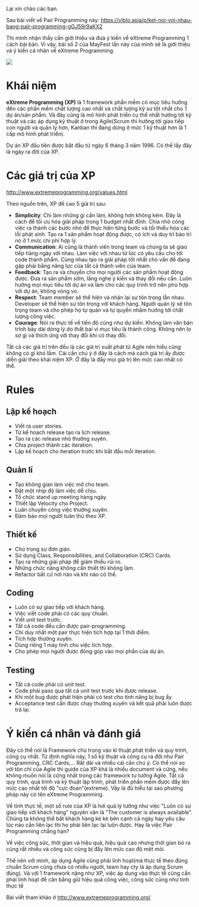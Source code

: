 Lại xin chào các bạn.

Sau bài viết về Pair Programming này:
https://viblo.asia/p/ket-noi-voi-nhau-bang-pair-programming-gGJ59r9aKX2

Thì mình nhận thấy cần giới thiệu và đưa ý kiến về eXtreme Programming 1 cách bài bản. Vì vậy, bài số 2 của MayFest lần này của mình sẽ là giới thiệu và ý kiến cá nhân về eXtreme Programming.

![](https://images.viblo.asia/d53e428f-5608-409f-96e1-2ac02c89fa8e.gif)

# Khái niệm
**eXtreme Programming (XP)** là 1 framework phần mềm có mục tiêu hướng đến các phần mềm chất lượng cao nhất và chất lượng kỹ sư tốt nhất cho 1 dự án/sản phẩm. Và đây cũng là mô hình phát triển cụ thể nhất hướng tới kỹ thuật và các áp dụng kỹ thuật ở trong Agile(Scrum thì hướng tới giao tiếp con người và quản lý hơn, Kanban thì đang dừng ở mức 1 kỹ thuật hơn là 1 cấp mô hình phát triển).

Dự án XP đầu tiên được bắt đầu từ ngày 6 tháng 3 năm 1996. Có thể lấy đây là ngày ra đời của XP.
# Các giá trị của XP
http://www.extremeprogramming.org/values.html

Theo nguồn trên, XP đề cao 5 giá trị sau:
- **Simplicity**: Chỉ làm những gì cần làm, không hơn không kém. Đây là cách để tối ưu hóa giải pháp trong 1 budget nhất định. Chia nhỏ công việc ra thành các bước nhỏ để thực hiện từng bước và tối thiểu hóa các lỗi phát sinh. Tạo ra 1 sản phẩm hoạt động được, có ích và duy trì bảo trì nó ở 1 mức chi phí hợp lý.
- **Communication**: Ai cũng là thành viên trong team và chúng ta sẽ giao tiếp hàng ngày với nhau. Làm việc với nhau từ lúc có yêu cầu cho tới code thành phẩm. Cùng nhau tạo ra giải pháp tốt nhất cho vấn đề đang gặp phải bằng năng lực của tất cả thành viên của team.
- **Feedback**: Tạo ra và chuyển cho mọi người các sản phẩm hoạt động được. Đưa ra sản phẩm sớm, lắng nghe ý kiến và thay đổi nếu cần. Luôn hướng mọi mục tiêu tới dự án và làm cho các quy trình trở nên phù hợp với dự án, không vòng vo.
- **Respect**: Team member sẽ thể hiện và nhận lại sự tôn trọng lẫn nhau. Developer sẽ thể hiện sự tôn trọng với khách hàng. Người quản lý sẽ tôn trọng team và cho phép họ tự quản và tự quyền nhằm hướng tới chất lượng công việc.
- **Courage**: Nói ra thực tế về tiến độ cũng như dự kiến. Không làm văn bản trình bày dài dòng lý do thất bại vì mục tiêu là thành công. Không nên lo sợ gì và thích ứng với thay đổi khi có thay đổi.

Tất cả các giá trị trên đều là các giá trị xuất phát từ Agile nên hiểu cũng không có gì khó lắm. Cái cần chú ý ở đây là cách mà cách giá trị ấy được diễn giải theo khái niệm XP. Ở đây là đẩy mọi giá trị lên mức cao nhất có thể.
# Rules
## Lập kế hoạch
* Viết ra user stories.
* Từ kế hoạch release tạo ra lịch release.
* Tạo ra các release nhỏ thường xuyên.
* Chia project thành các iteration.
* Lập kế hoạch cho iteration trước khi bắt đầu mỗi iteration.
## Quản lí
* Tạo không gian làm việc mở cho team.
* Đặt một nhịp độ làm việc dễ chịu.
* Tổ chức stand up meeting hàng ngày.
* Thiết lập Velocity cho Project.
* Luân chuyển công việc thường xuyên.
* Đảm bảo mọi người tuân thủ theo XP.
## Thiết kế
* Chú trọng sự đơn giản.
* Sử dụng Class, Responsibilities, and Collaboration (CRC) Cards.
* Tạo ra những giải pháp để giảm thiểu rủi ro.
* Những chức năng không cần thiết thì không làm.
* Refactor bất cứ nơi nào và khi nào có thể.
## Coding
* Luôn có sự giao tiếp với khách hàng.
* Việc viết code phải có các quy chuẩn.
* Viết unit test trước.
* Tất cả code đều cần được pair-programming.
* Chỉ duy nhất một pair thực hiện tích hợp tại 1 thời điểm.
* Tích hợp thường xuyên.
* Dùng riêng 1 máy tính cho việc tích hợp.
* Cho phép mọi người được đóng góp vào mọi phần của dự án.
## Testing
* Tất cả code phải có unit test.
* Code phải pass qua tất cả unit test trước khi được release.
* Khi một bug được phát hiện phải có test cho tính năng bị bug ấy.
* Acceptance test cần được chạy thường xuyên và kết quả phải luôn được trả lại.

# Ý kiến cá nhân và đánh giá
Đây có thể nói là Framework chú trọng vào kĩ thuật phát triển và quy trình, công cụ nhất. Từ định nghĩa này, 1 số kỹ thuật và công cụ ra đời như Pair Programming, CRC Cards,... Rất dài và nhiều cái cần chú ý. Có thể nói so với tôn chỉ của Agile thì guide của XP khá là nhiều document và cứng, nếu không muốn nói là cứng nhất trong các framework tư tưởng Agile. Tất cả quy trình, quá trình và kỹ thuật lập trình, phát triển phần mềm được đẩy lên mức cao nhất tới độ "cực đoan"(extreme). Vậy là đủ hiểu tại sao phương pháp này có tên eXtreme Programming.

Về tính thực tế, một số rule của XP là hơi quá lý tưởng như việc "Luôn có sự giao tiếp với khách hàng" nguyên văn là "The customer is always available". Chúng ta không thể bắt khách hàng kè kè bên cạnh cả ngày hay yêu cầu lúc nào cần liên lạc thì họ phải liên lạc lại luôn được. Hay là việc Pair Programming chẳng hạn?

Về việc công sức, thời gian và hiệu quả, hiệu quả cao nhưng thời gian bỏ ra cũng rất nhiều và công sức cũng bị đẩy lên mức cao độ mệt mỏi. 

Thế nên với mình, áp dụng Agile cũng phải linh hoạt(mà thực tế theo đúng chuẩn Scrum cũng chưa có nhiều người, team hay cty là áp dụng Scrum đúng). Và với 1 framework nặng như XP, việc áp dụng vào thực tế cũng cần phải linh hoạt để cân bằng giữ hiệu quả công việc, công sức cũng như tính thực tế

Bài viết tham khảo ở http://www.extremeprogramming.org/